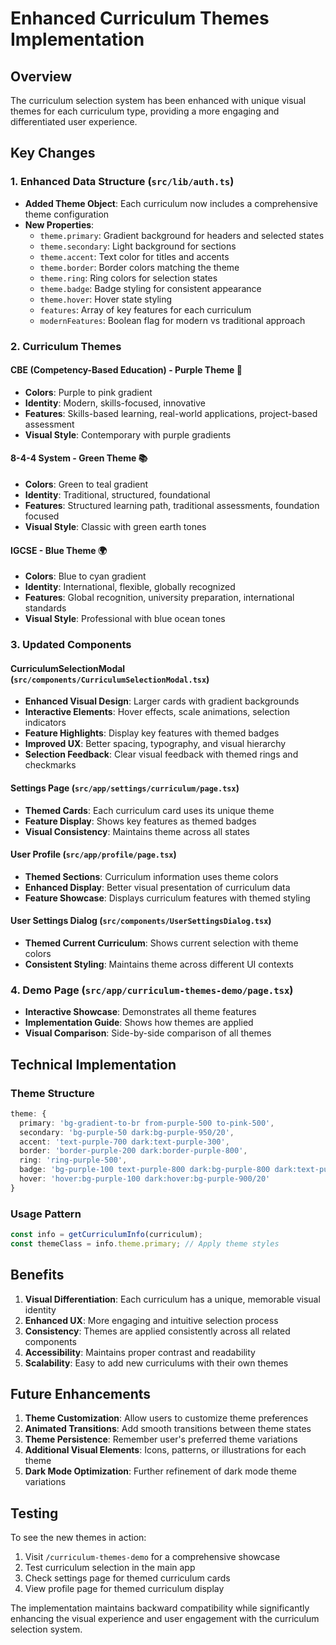 # Enhanced Curriculum Themes Implementation

## Overview
The curriculum selection system has been enhanced with unique visual themes for each curriculum type, providing a more engaging and differentiated user experience.

## Key Changes

### 1. Enhanced Data Structure (`src/lib/auth.ts`)
- **Added Theme Object**: Each curriculum now includes a comprehensive theme configuration
- **New Properties**:
  - `theme.primary`: Gradient background for headers and selected states
  - `theme.secondary`: Light background for sections
  - `theme.accent`: Text color for titles and accents
  - `theme.border`: Border colors matching the theme
  - `theme.ring`: Ring colors for selection states
  - `theme.badge`: Badge styling for consistent appearance
  - `theme.hover`: Hover state styling
  - `features`: Array of key features for each curriculum
  - `modernFeatures`: Boolean flag for modern vs traditional approach

### 2. Curriculum Themes

#### CBE (Competency-Based Education) - Purple Theme 🎯
- **Colors**: Purple to pink gradient
- **Identity**: Modern, skills-focused, innovative
- **Features**: Skills-based learning, real-world applications, project-based assessment
- **Visual Style**: Contemporary with purple gradients

#### 8-4-4 System - Green Theme 📚
- **Colors**: Green to teal gradient
- **Identity**: Traditional, structured, foundational
- **Features**: Structured learning path, traditional assessments, foundation focused
- **Visual Style**: Classic with green earth tones

#### IGCSE - Blue Theme 🌍
- **Colors**: Blue to cyan gradient
- **Identity**: International, flexible, globally recognized
- **Features**: Global recognition, university preparation, international standards
- **Visual Style**: Professional with blue ocean tones

### 3. Updated Components

#### CurriculumSelectionModal (`src/components/CurriculumSelectionModal.tsx`)
- **Enhanced Visual Design**: Larger cards with gradient backgrounds
- **Interactive Elements**: Hover effects, scale animations, selection indicators
- **Feature Highlights**: Display key features with themed badges
- **Improved UX**: Better spacing, typography, and visual hierarchy
- **Selection Feedback**: Clear visual feedback with themed rings and checkmarks

#### Settings Page (`src/app/settings/curriculum/page.tsx`)
- **Themed Cards**: Each curriculum card uses its unique theme
- **Feature Display**: Shows key features as themed badges
- **Visual Consistency**: Maintains theme across all states

#### User Profile (`src/app/profile/page.tsx`)
- **Themed Sections**: Curriculum information uses theme colors
- **Enhanced Display**: Better visual presentation of curriculum data
- **Feature Showcase**: Displays curriculum features with themed styling

#### User Settings Dialog (`src/components/UserSettingsDialog.tsx`)
- **Themed Current Curriculum**: Shows current selection with theme colors
- **Consistent Styling**: Maintains theme across different UI contexts

### 4. Demo Page (`src/app/curriculum-themes-demo/page.tsx`)
- **Interactive Showcase**: Demonstrates all theme features
- **Implementation Guide**: Shows how themes are applied
- **Visual Comparison**: Side-by-side comparison of all themes

## Technical Implementation

### Theme Structure
```typescript
theme: {
  primary: 'bg-gradient-to-br from-purple-500 to-pink-500',
  secondary: 'bg-purple-50 dark:bg-purple-950/20',
  accent: 'text-purple-700 dark:text-purple-300',
  border: 'border-purple-200 dark:border-purple-800',
  ring: 'ring-purple-500',
  badge: 'bg-purple-100 text-purple-800 dark:bg-purple-800 dark:text-purple-100',
  hover: 'hover:bg-purple-100 dark:hover:bg-purple-900/20'
}
```

### Usage Pattern
```typescript
const info = getCurriculumInfo(curriculum);
const themeClass = info.theme.primary; // Apply theme styles
```

## Benefits

1. **Visual Differentiation**: Each curriculum has a unique, memorable visual identity
2. **Enhanced UX**: More engaging and intuitive selection process
3. **Consistency**: Themes are applied consistently across all related components
4. **Accessibility**: Maintains proper contrast and readability
5. **Scalability**: Easy to add new curriculums with their own themes

## Future Enhancements

1. **Theme Customization**: Allow users to customize theme preferences
2. **Animated Transitions**: Add smooth transitions between theme states
3. **Theme Persistence**: Remember user's preferred theme variations
4. **Additional Visual Elements**: Icons, patterns, or illustrations for each theme
5. **Dark Mode Optimization**: Further refinement of dark mode theme variations

## Testing

To see the new themes in action:
1. Visit `/curriculum-themes-demo` for a comprehensive showcase
2. Test curriculum selection in the main app
3. Check settings page for themed curriculum cards
4. View profile page for themed curriculum display

The implementation maintains backward compatibility while significantly enhancing the visual experience and user engagement with the curriculum selection system.

